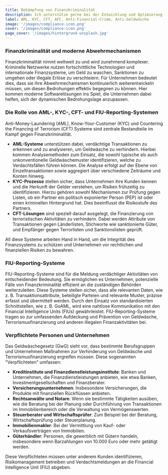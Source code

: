 ```yaml
---
title: Bekämpfung von Finanzkriminalität
description: Ich unterstütze gerne bei der Entwicklung und Optimierung von Softwarelösungen zur Bekämpfung von Finanzkriminalität. Ich bringe Expertise in der Entwicklung, Anbindung und Ablöse von AML, KYC und CFT-Systemen mit.
label: AML, KYC, CFT, AFC, Anti-Financial-Crime, Anti-Geldwäsche
image: '/images/compliance-icon.png'
cover: '/images/compliance-icon.png'
page_cover: '/images/hintergrund-unsplash.jpg'
---
```


### Finanzkriminalität und moderne Abwehrmechanismen

Finanzkriminalität nimmt weltweit zu und wird zunehmend komplexer. Kriminelle Netzwerke nutzen fortschrittliche Technologien und internationale Finanzsysteme, um Geld zu waschen, Sanktionen zu umgehen oder illegale Erlöse zu verschleiern. Für Unternehmen bedeutet dies, dass sie ihre Abwehrmechanismen kontinuierlich weiterentwickeln müssen, um diesen Bedrohungen effektiv begegnen zu können. Hier kommen moderne Softwarelösungen ins Spiel, die Unternehmen dabei helfen, sich der dynamischen Bedrohungslage anzupassen.

### Die Rolle von AML-, KYC-, CFT- und FIU-Reporting-Systemen

Anti-Money-Laundering (AML), Know-Your-Customer (KYC) und Countering the Financing of Terrorism (CFT) Systeme sind zentrale Bestandteile im Kampf gegen Finanzkriminalität.

- **AML-Systeme** unterstützen dabei, verdächtige Transaktionen zu erkennen und zu analysieren, um Geldwäsche zu verhindern. Hierbei kommen Analysemethoden zum Einsatz, die sowohl typische als auch unkonventionelle Geldwäschemuster identifizieren, welche zu Verdachtsfällen führen können. Die Analyse erfolgt auf der Ebene von Einzeltransaktionen sowie aggregiert über verschiedene Zeiträume und Konten hinweg.
- **KYC-Prozesse** stellen sicher, dass Unternehmen ihre Kunden kennen und die Herkunft der Gelder verstehen, um Risiken frühzeitig zu identifizieren. Hierzu gehören sowohl Mechanismen zur Prüfung gegen Listen, ob ein Partner ein politisch exponierter Person (PEP) ist oder einen kriminellen Hintergrund hat. Dies beeinflusst die Risikostufe des Partners.
- **CFT-Lösungen** sind speziell darauf ausgelegt, die Finanzierung von terroristischen Aktivitäten zu verhindern. Dabei werden Attribute von Transaktionen gegen Länderlisten, Stichworte wie sanktionierte Güter, und Empfänger gegen Terrorlisten und Sanktionslisten geprüft.

All diese Systeme arbeiten Hand in Hand, um die Integrität des Finanzsystems zu schützen und Unternehmen vor rechtlichen und finanziellen Risiken zu bewahren.

### FIU-Reporting-Systeme

FIU-Reporting-Systeme sind für die Meldung verdächtiger Aktivitäten von entscheidender Bedeutung. Sie ermöglichen es Unternehmen, potenzielle Fälle von Finanzkriminalität effizient an die zuständigen Behörden weiterzuleiten. Diese Systeme stellen sicher, dass alle relevanten Daten, wie z. B. Transaktionsattribute, beteiligte Parteien und relevante Muster, präzise erfasst und übermittelt werden. Durch den Einsatz von standardisierten Schnittstellen, wie z. B. GoAML, wird eine nahtlose Kommunikation mit den Financial Intelligence Units (FIUs) gewährleistet. FIU-Reporting-Systeme tragen so zur umfassenden Aufdeckung und Prävention von Geldwäsche, Terrorismusfinanzierung und anderen illegalen Finanzaktivitäten bei.

### Verpflichtete Personen und Unternehmen

Das Geldwäschegesetz (GwG) sieht vor, dass bestimmte Berufsgruppen und Unternehmen Maßnahmen zur Verhinderung von Geldwäsche und Terrorismusfinanzierung ergreifen müssen. Diese sogenannten "Verpflichteten" umfassen:

- **Kreditinstitute und Finanzdienstleistungsinstitute**: Banken und Unternehmen, die Finanzdienstleistungen anbieten, wie etwa Banken, Investmentgesellschaften und Finanzberater.
- **Versicherungsunternehmen**: Insbesondere Versicherungen, die Produkte mit finanziellen Rückflüssen anbieten.
- **Rechtsanwälte und Notare**: Wenn sie bestimmte Tätigkeiten ausüben, wie die Beratung bei der Planung oder Durchführung von Transaktionen im Immobilienbereich oder die Verwaltung von Vermögenswerten.
- **Steuerberater und Wirtschaftsprüfer**: Zum Beispiel bei der Beratung, Wirtschaftsprüfung oder Steuerplanung.
- **Immobilienmakler**: Bei der Vermittlung von Kauf- oder Verkaufsverträgen von Immobilien.
- **Güterhändler**: Personen, die gewerblich mit Gütern handeln, insbesondere wenn Barzahlungen von 10.000 Euro oder mehr getätigt werden.

Diese Verpflichteten müssen unter anderem Kunden identifizieren, Risikomanagement betreiben und Verdachtsmeldungen an die Financial Intelligence Unit (FIU) abgeben.
